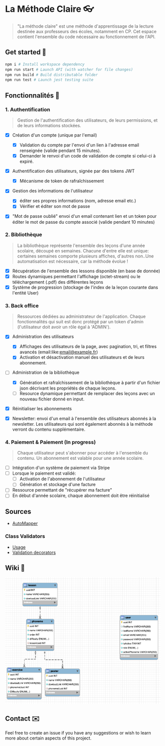 # La Méthode Claire 👓

> "La méthode claire" est une méthode d'apprentissage de la lecture destinée aux professeurs des écoles, notamment en CP. Cet espace contient l'ensemble du code nécessaire au fonctionnement de l'API.

## Get started 💪

``` bash
npm i # Install workspace dependency
npm run start # Launch API (with watcher for file changes)
npm run build # Build distributable folder
npm run test # Launch jest testing suite
```

## Fonctionnalités 🎉

### 1. Authentification

> Gestion de l'authentification des utilisateurs, de leurs permissions, et de leurs informations stockées.

- [x] Création d'un compte (unique par l'email)
  - [x] Validation du compte par l'envoi d'un lien à l'adresse email renseignée (valide pendant 15 minutes).
  - [x] Demander le renvoi d'un code de validation de compte si celui-ci à expiré.

- [x] Authentification des utilisateurs, signée par des tokens JWT
  - [x] Mécanisme de token de rafraîchissement

- [x] Gestion des informations de l'utilisateur
  - [x] éditer ses propres informations (nom, adresse email etc.)
  - [x] Vérifier et éditer son mot de passe

- [x] "Mot de passe oublié" envoi d'un email contenant lien et un token pour éditer le mot de passe du compte associé (valide pendant 10 minutes)


### 2. Bibliothèque

> La bibliothèque représente l'ensemble des leçons d'une année scolaire, découpé en semaines. Chacune d'entre elle est unique: certaines semaines comporte plusieurs affiches, d'autres non..Une automatisation est nécessaire, car la méthode évolue !

- [x] Récupération de l'ensemble des lessons disponible (en base de donnée)
- [x] Routes dynamiques permettant l'affichage (octet-stream) ou le téléchargement (.pdf) des différentes leçons
- [x] Système de progression (stockage de l'index de la leçon courante dans l'entité User)

### 3. Back office

> Ressources dédiées au administrateur de l'application. Chaque fonctionnalités qui suit est donc protégé par un token d'admin (l'utilisateur doit avoir un rôle égal à 'ADMIN').

- [x] Administration des utilisateurs
  - [x] Affichages des utilisateurs de la page, avec pagination, tri, et filtres avancés (email:like:email@example.fr)
  - [x] Activation et désactivation manuel des utilisateurs et de leurs abonnement.

- [ ] Administration de la bibliothèque
  - [x] Génération et rafraîchissement de la bibliothèque à partir d'un fichier json décrivant les propriétés de chaque leçons.
  - [ ] Resource dynamique permettant de remplacer des leçons avec un nouveau fichier donné en input.

- [x] Réinitialiser les abonnements

- [x] Newsletter: envoi d'un email à l'ensemble des utilisateurs abonnés à la newsletter. Les utilisateurs qui sont également abonnés à la méthode verront du contenu supplémentaire.

### 4. Paiement & Paiement (In progress)

> Chaque utilisateur peut s'abonner pour accéder à l'ensemble du contenu. Un abonnement est valable pour une année scolaire.

- [ ] Intégration d'un système de paiement via Stripe
- [ ] Lorsque le paiement est validé:
  - [ ] Activation de l'abonnement de l'utilisateur
  - [ ] Génération et stockage d'une facture
- [ ] Ressource permettant de "récupérer ma facture"
- [ ] En début d'année scolaire, chaque abonnement doit être réinitialisé

## Sources

- [AutoMapper](https://automapperts.netlify.app/docs/nestjs)

### Class Validators

- [Usage](https://github.com/typestack/class-validator#usage)
- [Validation decorators](https://github.com/typestack/class-validator#validation-decorators)

## Wiki 🙏

![UML](./assets/database-model.png)

## Contact ✉️

Feel free to create an issue if you have any suggestions or wish to learn more about certain aspects of this project.
